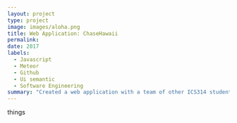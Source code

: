 ```yaml
---
layout: project
type: project
image: images/aloha.png
title: Web Application: ChaseHawaii
permalink: 
date: 2017
labels:
  - Javascript
  - Meteor
  - Github
  - Ui semantic
  - Software Engineering
summary: "Created a web application with a team of other ICS314 students"
---
```


things
